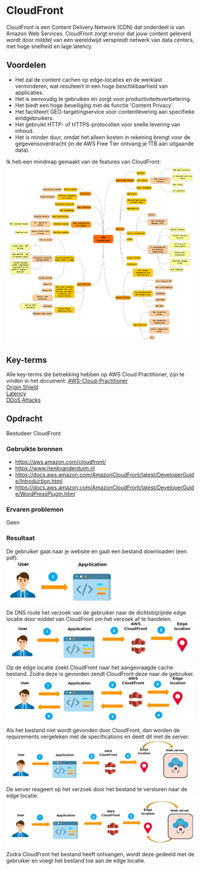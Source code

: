 # CloudFront
CloudFront is een Content Delivery Network (CDN) dat onderdeel is van Amazon Web Services. CloudFront zorgt ervoor dat jouw content geleverd wordt door middel van een wereldwijd verspreidt netwerk van data centers, met hoge snelheid en lage latency.

## Voordelen
- Het zal de content cachen op edge-locaties en de werklast verminderen, wat resulteert in een hoge beschikbaarheid van applicaties.
- Het is eenvoudig te gebruiken en zorgt voor productiviteitsverbetering.
- Het biedt een hoge beveiliging met de functie 'Content Privacy'.
- Het faciliteert GEO-targetingservice voor contentlevering aan specifieke eindgebruikers.
- Het gebruikt HTTP- of HTTPS-protocollen voor snelle levering van inhoud.
- Het is minder duur, omdat het alleen kosten in rekening brengt voor de gegevensoverdracht (in de AWS Free Tier ontvang je 1TB aan uitgaande data).

Ik heb een mindmap gemaakt van de features van CloudFront:  
![mindmap](../00_includes/mindmap-cloudfront.png)

## Key-terms
Alle key-terms die betrekking hebben op AWS Cloud Practitioner, zijn te vinden in het document: [AWS-Cloud-Practitioner](../beschrijvingen/aws-cloud-practitioner.md)  
[Origin Shield](../beschrijvingen/aws-cloud-practitioner.md#OriginShield)  
[Latency](../beschrijvingen/aws-cloud-practitioner.md#LowLatency)  
[DDoS Attacks](../beschrijvingen/aws-cloud-practitioner.md#DDoS)  

## Opdracht
Bestudeer CloudFront
### Gebruikte bronnen
- https://aws.amazon.com/cloudfront/  
- https://www.henkvanderduim.nl  
- https://docs.aws.amazon.com/AmazonCloudFront/latest/DeveloperGuide/Introduction.html  
- https://docs.aws.amazon.com/AmazonCloudFront/latest/DeveloperGuide/WordPressPlugIn.html  

### Ervaren problemen
Geen

### Resultaat
De gebruiker gaat naar je website en gaat een bestand downloaden (een pdf).  
![stap1](../00_includes/AWS-19a.JPG)

De DNS route het verzoek van de gebruiker naar de dichtsbijzijnde edge locatie door middel van CloudFront om het verzoek af te handelen.  
![stap2](../00_includes/AWS-19b.JPG)

Op de edge locatie zoekt CloudFront naar het aangevraagde cache bestand. Zodra deze is gevonden zendt CloudFront deze naar de gebruiker.  
![stap3](../00_includes/AWS-19c.JPG)

Als het bestand niet wordt gevonden door CloudFront, dan worden de requirements vergeleken met de specifications en deelt dit met de server.  
![stap4](../00_includes/AWS-19d.JPG)

De server reageert op het verzoek door het bestand te versturen naar de edge locatie.  
![stap5](../00_includes/AWS-19e.JPG)

Zodra CloudFront het bestand heeft ontvangen, wordt deze gedeeld met de gebruiker en voegt het bestand toe aan de edge locatie.

